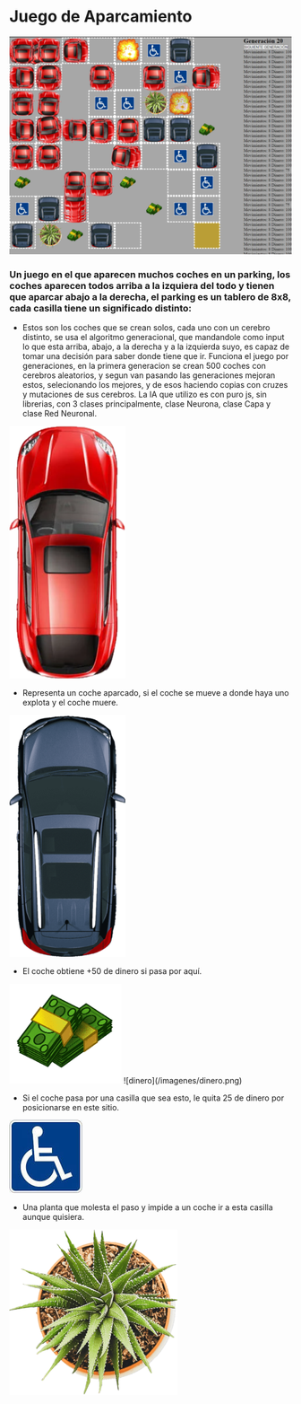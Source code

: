 <!-- TODO TU CODIGO -->

# Juego de Aparcamiento


![Demo](demo.png)
### Un juego en el que aparecen muchos coches en un parking, los coches aparecen todos arriba a la izquiera del todo y tienen que aparcar abajo a la derecha, el parking es un tablero de 8x8, cada casilla tiene un significado distinto:

- Estos son los coches que se crean solos, cada uno con un cerebro distinto, se usa el algoritmo generacional, que mandandole como input lo que esta arriba, abajo, a la derecha y a la izquierda suyo, es capaz de tomar una decisión para saber donde tiene que ir. Funciona el juego por generaciones, en la primera generacion se crean 500 coches con cerebros aleatorios, y segun van pasando las generaciones mejoran estos, selecionando los mejores, y de esos haciendo copias con cruzes y mutaciones de sus cerebros. La IA que utilizo es con puro js, sin librerias, con 3 clases principalmente, clase Neurona, clase Capa y clase Red Neuronal.

![coche principal](/imagenes/coche1.png)


- Representa un coche aparcado, si el coche se mueve a donde haya uno explota y el coche muere.

![coche aparcado](/imagenes/coche2.png)


- El coche obtiene +50 de dinero si pasa por aquí.
<img src="/imagenes/dinero.png" alt="dinero" style="max-width: 50%;width: 200px;">
![dinero](/imagenes/dinero.png) 


- Si el coche pasa por una casilla que sea esto, le quita 25 de dinero por posicionarse en este sitio.

![plaza de minusvalido](/imagenes/minusvalido.jpg) 


- Una planta que molesta el paso y impide a un coche ir a esta casilla aunque quisiera.

![planta](/imagenes/planta.png) 
